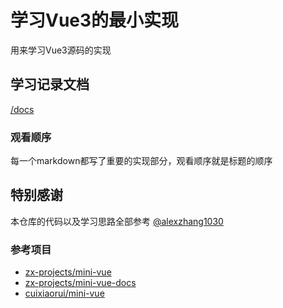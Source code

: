 # 学习Vue3的最小实现
用来学习Vue3源码的实现

## 学习记录文档
[/docs](./docs)
### 观看顺序
每一个markdown都写了重要的实现部分，观看顺序就是标题的顺序
## 特别感谢
本仓库的代码以及学习思路全部参考 [@alexzhang1030](https://github.com/alexzhang1030)
### 参考项目
- [zx-projects/mini-vue](https://github.com/zx-projects/mini-vue)
- [zx-projects/mini-vue-docs](https://github.com/zx-projects/mini-vue-docs)
- [cuixiaorui/mini-vue](https://github.com/cuixiaorui/mini-vue)